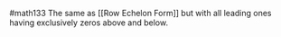 #math133 
The same as [[Row Echelon Form]] but with all leading ones having exclusively zeros above and below.